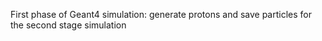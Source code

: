 First phase of Geant4 simulation: generate protons and save particles for the second stage simulation
